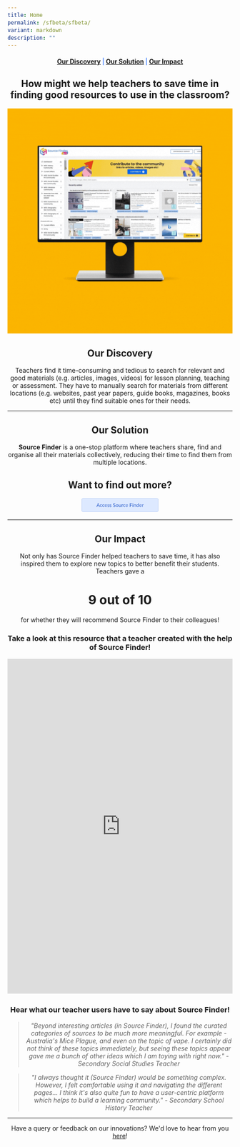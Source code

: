 ```yaml
---
title: Home
permalink: /sfbeta/sfbeta/
variant: markdown
description: ""
---
```

<center><h4 style="color:#578ffe;"><a href="#discovery">Our Discovery</a>  |  <a href="#innovation">Our Solution</a>  |  <a href="#impact">Our Impact</a></h4></center>

<center><h2>How might we help teachers to save time in finding good resources to use in the classroom?</h2></center>

![gif](/images/Source%20Finder/sffeaturedv3loop.gif)

<center><h2 id="discovery">Our Discovery</h2></center>

<center>Teachers find it time-consuming and tedious to search for relevant and good materials (e.g. articles, images, videos) for lesson planning, teaching or assessment. They have to manually search for materials from different locations (e.g. websites, past year papers, guide books, magazines, books etc) until they find suitable ones for their needs.</center>

-----------------

<center><h2 id="innovation">Our Solution</h2></center>
	
<center><b>Source Finder</b> is a one-stop platform where teachers share, find and organise all their materials collectively, reducing their time to find them from multiple locations.</center>


<center><h2>Want to find out more?</h2></center>
<center><img style="width:34%; display: inline;" src="/images/Buttons/source_finder_button.png"></center>





------------------

<center><h2 id="impact">Our Impact</h2></center>

<center>Not only has Source Finder helped teachers to save time, it has also inspired them to explore new topics to better benefit their students. Teachers gave a </center>
<center><h1>9 out of 10</h1></center>
<center>for whether they will recommend Source Finder to their colleagues!</center>

<center><h3>Take a look at this resource that a teacher created with the help of Source Finder!</h3></center>

<iframe src="https://docs.google.com/document/d/e/2PACX-1vTW8VeID0i-Cgo7B6wF9DgEsJoPJSIMd19pCTQi_F5uWDJhvhslh6l7dCtbYk2FIA/pub?embedded=true" width="100%" height="750" frameborder="0" marginheight="0" marginwidth="0"></iframe>

<center><h3>Hear what our teacher users have to say about Source Finder!</h3></center>

<center><blockquote><i>"Beyond interesting articles (in Source Finder), I found the curated categories of sources to be much more meaningful. For example - Australia's Mice Plague, and even on the topic of vape. I certainly did not think of these topics immediately, but seeing these topics appear gave me a bunch of other ideas which I am toying with right now." - Secondary Social Studies Teacher</i></blockquote></center>

<center><blockquote><i>"I always thought it (Source Finder) would be something complex. However, I felt comfortable using it and navigating the different pages… I think it's also quite fun to have a user-centric platform which helps to build a learning community." - Secondary School History Teacher </i></blockquote></center>

--------

<center>Have a query or feedback on our innovations? We'd love to hear from you <a href="/contact">here</a>!</center>
